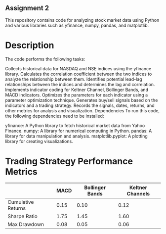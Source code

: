 ## Assignment 2
This repository contains code for analyzing stock market data using Python and various libraries such as yfinance, numpy, pandas, and matplotlib.

# Description
The code performs the following tasks:

Collects historical data for NASDAQ and NSE indices using the yfinance library.
Calculates the correlation coefficient between the two indices to analyze the relationship between them.
Identifies potential lead-lag relationships between the indices and determines the lag and correlation.
Implements indicator coding for Keltner Channel, Bollinger Bands, and MACD indicators.
Optimizes the parameters for each indicator using a parameter optimization technique.
Generates buy/sell signals based on the indicators and a trading strategy.
Records the signals, dates, returns, and other metrics for analysis and visualization.
Dependencies
To run this code, the following dependencies need to be installed:

yfinance: A Python library to fetch historical market data from Yahoo Finance.
numpy: A library for numerical computing in Python.
pandas: A library for data manipulation and analysis.
matplotlib.pyplot: A plotting library for creating visualizations.

# Trading Strategy Performance Metrics

|            | MACD | Bollinger Bands | Keltner Channels |
|------------|------|----------------|------------------|
| Cumulative Returns | 0.15 | 0.10 | 0.12 |
| Sharpe Ratio       | 1.75 | 1.45 | 1.60 |
| Max Drawdown       | 0.08 | 0.05 | 0.06 |

